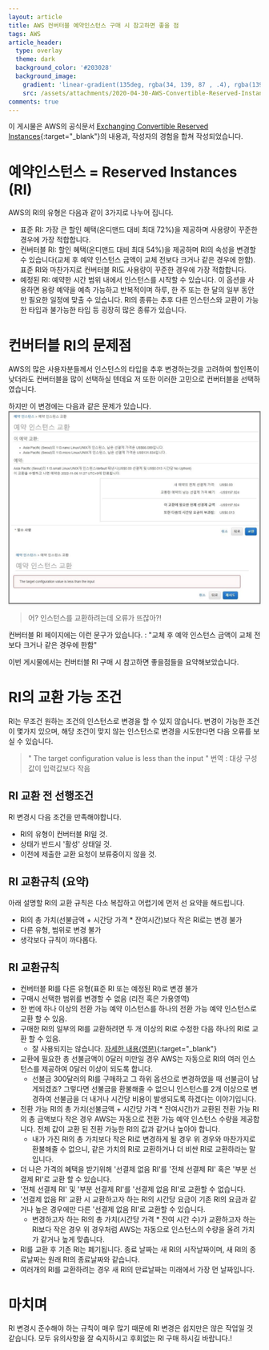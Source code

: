 ```yaml
---
layout: article
title: AWS 컨버터블 예약인스턴스 구매 시 참고하면 좋을 점
tags: AWS
article_header:
  type: overlay
  theme: dark
  background_color: '#203028'
  background_image:
    gradient: 'linear-gradient(135deg, rgba(34, 139, 87 , .4), rgba(139, 34, 139, .4))'
    src: /assets/attachments/2020-04-30-AWS-Convertible-Reserved-Instances-exchanges/cover.png
comments: true
---
```



이 게시물은 AWS의 공식문서 [Exchanging Convertible Reserved Instances](https://docs.aws.amazon.com/AWSEC2/latest/UserGuide/ri-convertible-exchange.html#riconvertible-exchange-cost){:target="_blank"}의 내용과, 작성자의 경험을 합쳐 작성되었습니다.


# 예약인스턴스 = Reserved Instances (RI)
AWS의 RI의 유형은 다음과 같이 3가지로 나누어 집니다.
- 표준 RI: 가장 큰 할인 혜택(온디맨드 대비 최대 72%)을 제공하며 사용량이 꾸준한 경우에 가장 적합합니다.
- 컨버터블 RI: 할인 혜택(온디맨드 대비 최대 54%)을 제공하며 RI의 속성을 변경할 수 있습니다(교체 후 예약 인스턴스 금액이 교체 전보다 크거나 같은 경우에 한함). 표준 RI와 마찬가지로 컨버터블 RI도 사용량이 꾸준한 경우에 가장 적합합니다.
- 예정된 RI: 예약한 시간 범위 내에서 인스턴스를 시작할 수 있습니다. 이 옵션을 사용하면 용량 예약을 예측 가능하고 반복적이며 하루, 한 주 또는 한 달의 일부 동안만 필요한 일정에 맞출 수 있습니다.
RI의 종류는 추후 다른 인스턴스와 교환이 가능한 타입과 불가능한 타입 등 굉장히 많은 종류가 있습니다.



# 컨버터블 RI의 문제점
AWS의 많은 사용자분들께서 인스턴스의 타입을 추후 변경하는것을 고려하여 할인폭이 낮더라도 컨버터블을 많이 선택하실 텐데요
저 또한 이러한 고민으로 컨버터블을 선택하였습니다.

하지만 이 변경에는 다음과 같은 문제가 있습니다.
![oneCloud-Logo](/assets/attachments/2020-04-30-AWS-Convertible-Reserved-Instances-exchanges/capture_1.jpg)
> 어? 인스턴스를 교환하려는데 오류가 뜨잖아?!

컨버터블 RI 페이지에는 이런 문구가 있습니다. : "교체 후 예약 인스턴스 금액이 교체 전보다 크거나 같은 경우에 한함"

이번 게시물에서는 컨버터블 RI 구매 시 참고하면 좋을점들을 요약해보았습니다.



# RI의 교환 가능 조건
RI는 무조건 원하는 조건의 인스턴스로 변경을 할 수 있지 않습니다.
변경이 가능한 조건이 몇가지 있으며, 해당 조건이 맞지 않는 인스턴스로 변경을 시도한다면 다음 오류를 보실 수 있습니다.
> " The target configuration value is less than the input "
> 번역 : 대상 구성 값이 입력값보다 작음

## RI 교환 전 선행조건
RI 변경시 다음 조건을 만족해야합니다.
- RI의 유형이 컨버터블 RI일 것.
- 상태가 반드시 '활성' 상태일 것.
- 이전에 제출한 교환 요청이 보류중이지 않을 것.


## RI 교환규칙 (요약)
아래 설명할 RI의 교환 규칙은 다소 복잡하고 어렵기에 먼저 선 요약을 해드립니다.
- RI의 총 가치(선불금액 + 시간당 가격 * 잔여시간)보다 작은 RI로는 변경 불가
- 다른 유형, 범위로 변경 불가
- 생각보다 규칙이 까다롭다.


## RI 교환규칙
- 컨버터블 RI를 다른 유형(표준 RI 또는 예정된 RI)로 변경 불가
- 구매시 선택한 범위를 변경할 수 없음 (리전 혹은 가용영역)
- 한 번에 하나 이상의 전환 가능 예약 이스턴스를 하나의 전환 가능 예약 인스턴스로 교환 할 수 있음.
- 구매한 RI의 일부의 RI를 교환하려면 두 개 이상의 RI로 수정한 다음 하나의 RI로 교환 할 수 있음.
  - 잘 사용되지는 않습니다. [자세한 내용(영문)](https://docs.aws.amazon.com/AWSEC2/latest/UserGuide/ri-modifying.html){:target="_blank"}
- 교환에 필요한 총 선불금액이 0달러 미만일 경우 AWS는 자동으로 RI의 여러 인스턴스를 제공하여 0달러 이상이 되도록 합니다.
  - 선불금 300달러의 RI를 구매하고 그 하위 옵션으로 변경하였을 때 선불금이 남게되겠죠? 그렇다면 선불금을 환불해줄 수 없으니 인스턴스를 2개 이상으로 변경하여 선불금을 더 내거나 시간당 비용이 발생되도록 하겠다는 이야기입니다.
- 전환 가능 RI의 총 가치(선불금액 + 시간당 가격 * 잔여시간)가 교환된 전환 가능 RI의 총 금액보다 작은 경우 AWS는 자동으로 전환 가능 예약 인스턴스 수량을 제공합니다. 전체 값이 교환 된 전환 가능한 RI의 값과 같거나 높아야 합니다.
  - 내가 가진 RI의 총 가치보다 작은 RI로 변경하게 될 경우 위 경우와 마찬가지로 환불해줄 수 없으니, 같은 가치의 RI로 교환하거나 더 비싼 RI로 교환하라는 말입니다.
- 더 나은 가격의 혜택을 받기위해 '선결제 없음 RI'를 '전체 선결제 RI' 혹은 '부분 선결제 RI'로 교환 할 수 있습니다.
- '전체 선결제 RI' 및 '부분 선결제 RI'를 '선결제 없음 RI'로 교환할 수 없습니다.
- '선결제 없음 RI' 교환 시 교환하고자 하는 RI의 시간당 요금이 기존 RI의 요금과 같거나 높은 경우에만 다른 '선결제 없음 RI'로 교환할 수 있습니다.
  - 변경하고자 하는 RI의 총 가치(시간당 가격 * 잔여 시간 수)가 교환하고자 하는 RI보다 작은 경우 위 경우처럼 AWS는 자동으로 인스턴스의 수량을 올려 가치가 같거나 높게 맞춥니다.
- RI를 교환 후 기존 RI는 폐기됩니다. 종료 날짜는 새 RI의 시작날짜이며, 새 RI의 종료날짜는 원래 RI의 종료날짜와 같습니다.
- 여러개의 RI를 교환하려는 경우 새 RI의 만료날짜는 미래에서 가장 먼 날짜입니다.


# 마치며
RI 변경시 준수해야 하는 규칙이 매우 많기 때문에 RI 변경은 쉽지만은 않은 작업일 것 같습니다.
모두 유의사항을 잘 숙지하시고 후회없는 RI 구매 하시길 바랍니다.!